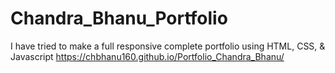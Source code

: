 # Chandra_Bhanu_Portfolio
I have tried to make a full responsive complete portfolio using HTML, CSS, & Javascript
https://chbhanu160.github.io/Portfolio_Chandra_Bhanu/